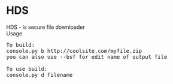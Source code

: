 # HDS
HDS - is secure file downloader
<br>
Usage
<pre>
To build:
console.py b http://coolsite.com/myfile.zip
you can also use --bsf for edit name of output file

To use build:
console.py d filename
</pre>
